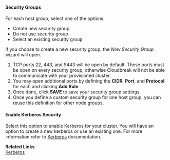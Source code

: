 
#### Security Groups 

For each host group, select one of the options:

* Create new security group  
* Do not use security group  
* Select an existing security group

If you choose to create a new security group, the *New Security Group* wizard will open.
    
1. TCP ports 22, 443, and 9443 will be open by default. These ports must be open on every security group; otherwise Cloudbreak will not be able to communicate with your provisioned cluster.  
2. You may open additional ports by defining the **CIDR**, **Port**, and **Protocol** for each and clicking **Add Rule**. 
3. Once done, click **SAVE** to save your security group settings.
4. Once you define a custom security group for one host group, you can reuse this definition for other node groups.


#### Enable Kerberos Security 

Select this option to enable Kerberos for your cluster. You will have an option to create a new kerberos or use an existing one. For more information refer to [Kerberos](security-kerberos.md) documentation. 

**Related Links**   
[Kerberos](security-kerberos.md)
